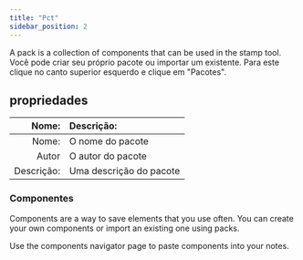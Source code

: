 ```yaml
---
title: "Pct"
sidebar_position: 2
---
```


A pack is a collection of components that can be used in the stamp tool. Você pode criar seu próprio pacote ou importar um existente. Para este clique no canto superior esquerdo e clique em "Pacotes".

## propriedades

|      Nome: | Descrição:              |
| ----------:|:----------------------- |
|      Nome: | O nome do pacote        |
|      Autor | O autor do pacote       |
| Descrição: | Uma descrição do pacote |

### Componentes

Components are a way to save elements that you use often. You can create your own components or import an existing one using packs.

Use the components navigator page to paste components into your notes.

